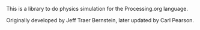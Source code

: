 This is a library to do physics simulation for the Processing.org language.

Originally developed by Jeff Traer Bernstein, later updated by Carl Pearson.